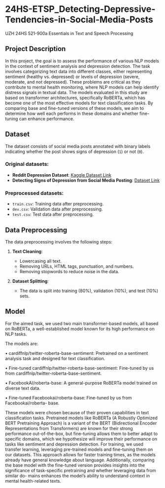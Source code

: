 # 24HS-ETSP_Detecting-Depressive-Tendencies-in-Social-Media-Posts
UZH 24HS 521-900a Essentials in Text and Speech Processing


## Project Description

In this project, the goal is to assess the performance of various NLP models in the context
of sentiment analysis and depression detection. The task involves categorizing text data
into different classes, either representing sentiment (healthy vs. depressed) or levels of
depression (severe, moderate, and not depressed). These problems are critical as they
contribute to mental health monitoring, where NLP models can help identify distress
signals in textual data.
The models evaluated in this study are based on transformer architectures, specifically
RoBERTa, which has become one of the most effective models for text classification tasks.
By comparing base and fine-tuned versions of these models, we aim to determine how well
each performs in these domains and whether fine-tuning can enhance performance.


## Dataset

The dataset consists of social media posts annotated with binary labels indicating whether the post shows signs of depression (`1`) or not (`0`).

### Original datasets:
- **Reddit Depression Dataset**: [Kaggle Dataset Link](https://www.kaggle.com/datasets/infamouscoder/depression-reddit-cleaned/data)
- **Detecting Signs of Depression from Social Media Posting**: [Dataset Link](https://github.com/Kayal-Sampath/detecting-signs-of-depression-from-social-media-postings)

### Preprocessed datasets:
  - `train.csv`: Training data after preprocessing.
  - `dev.csv`: Validation data after preprocessing.
  - `test.csv`: Test data after preprocessing.


## Data Preprocessing

The data preprocessing involves the following steps:
1. **Text Cleaning**: 
   - Lowercasing all text.
   - Removing URLs, HTML tags, punctuation, and numbers.
   - Removing stopwords to reduce noise in the data.

2. **Dataset Splitting**: 
   - The data is split into training (80%), validation (10%), and test (10%) sets.

## Model

For the aimed task, we used two main transformer-based models, all based on RoBERTa,
a well-established model known for its high performance on NLP tasks. 

The models are:

• cardiffnlp/twitter-roberta-base-sentiment: Pretrained on a sentiment analysis task
and designed for text classification.

• Fine-tuned cardiffnlp/twitter-roberta-base-sentiment: Fine-tuned by us from
cardiffnlp/twitter-roberta-base-sentiment.

• FacebookAI/roberta-base: A general-purpose RoBERTa model trained on diverse
text data.

• Fine-tuned Facebookai/roberta-base: Fine-tuned by us from Facebookai/roberta-
base.

These models were chosen because of their proven capabilities in text classification tasks.
Pretrained models like RoBERTa (A Robustly Optimized BERT Pretraining Approach)
is a variant of the BERT (Bidirectional Encoder Representations from Transformers) are
known for their strong performance out-of-the-box, but fine-tuning allows them to better
adapt to specific domains, which we hypothesize will improve their performance on tasks
like sentiment and depression detection.
For training, we used transfer learning, leveraging pre-trained models and fine-tuning them
on our datasets. This approach allows for faster training times, as the models already have
general knowledge about language.
Additionally, comparing the base model with the fine-tuned version provides insights into
the significance of task-specific pretraining and whether leveraging data from similar do-
mains enhances the model’s ability to understand context in mental health-related texts.
